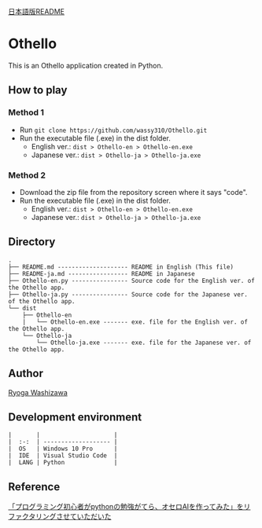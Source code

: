 [日本語版README](https://github.com/wassy310/Othello/blob/master/README-ja.md)
# Othello
This is an Othello application created in Python.

## How to play
### Method 1
- Run `git clone https://github.com/wassy310/Othello.git`
- Run the executable file (.exe) in the dist folder.
  - English ver.: `dist > Othello-en > Othello-en.exe`
  - Japanese ver.: `dist > Othello-ja > Othello-ja.exe`

### Method 2
- Download the zip file from the repository screen where it says "code".
- Run the executable file (.exe) in the dist folder.
  - English ver.: `dist > Othello-en > Othello-en.exe`
  - Japanese ver.: `dist > Othello-ja > Othello-ja.exe`

## Directory
```
.
├── README.md -------------------- README in English (This file)
├── README-ja.md ----------------- README in Japanese
├── Othello-en.py ---------------- Source code for the English ver. of the Othello app.
├── Othello-ja.py ---------------- Source code for the Japanese ver. of the Othello app.
└── dist
    ├── Othello-en
    |   └── Othello-en.exe ------- exe. file for the English ver. of the Othello app.
    └── Othello-ja
        └── Othello-ja.exe ------- exe. file for the Japanese ver. of the Othello app.
```

## Author
[Ryoga Washizawa](https://github.com/wassy310)

## Development environment
```
|       |                     |
|  :-:  | ------------------- |
|  OS   | Windows 10 Pro      |
|  IDE  | Visual Studio Code  |
|  LANG | Python              |
```

## Reference
[「プログラミング初心者がpythonの勉強がてら、オセロAIを作ってみた」をリファクタリングさせていただいた](https://qiita.com/shiracamus/items/f03127819fff0f1a4349)
